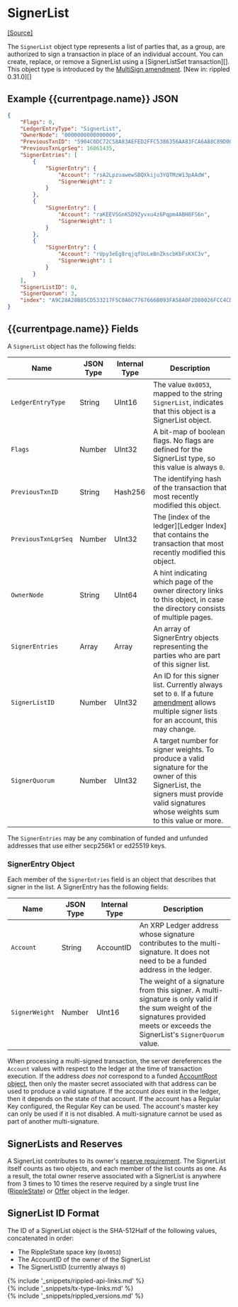 # SignerList
[[Source]<br>](https://github.com/ripple/rippled/blob/6d2e3da30696bd10e3bb11a5ff6d45d2c4dae90f/src/ripple/protocol/impl/LedgerFormats.cpp#L127 "Source")

The `SignerList` object type represents a list of parties that, as a group, are authorized to sign a transaction in place of an individual account. You can create, replace, or remove a SignerList using a [SignerListSet transaction][]. This object type is introduced by the [MultiSign amendment](known-amendments.html#multisign). [New in: rippled 0.31.0][]

## Example {{currentpage.name}} JSON

```json
{
    "Flags": 0,
    "LedgerEntryType": "SignerList",
    "OwnerNode": "0000000000000000",
    "PreviousTxnID": "5904C0DC72C58A83AEFED2FFC5386356AA83FCA6A88C89D00646E51E687CDBE4",
    "PreviousTxnLgrSeq": 16061435,
    "SignerEntries": [
        {
            "SignerEntry": {
                "Account": "rsA2LpzuawewSBQXkiju3YQTMzW13pAAdW",
                "SignerWeight": 2
            }
        },
        {
            "SignerEntry": {
                "Account": "raKEEVSGnKSD9Zyvxu4z6Pqpm4ABH8FS6n",
                "SignerWeight": 1
            }
        },
        {
            "SignerEntry": {
                "Account": "rUpy3eEg8rqjqfUoLeBnZkscbKbFsKXC3v",
                "SignerWeight": 1
            }
        }
    ],
    "SignerListID": 0,
    "SignerQuorum": 3,
    "index": "A9C28A28B85CD533217F5C0A0C7767666B093FA58A0F2D80026FCC4CD932DDC7"
}
```

## {{currentpage.name}} Fields

A `SignerList` object has the following fields:

| Name            | JSON Type | Internal Type | Description |
|-----------------|-----------|---------------|-------------|
| `LedgerEntryType`   | String    | UInt16    | The value `0x0053`, mapped to the string `SignerList`, indicates that this object is a SignerList object. |
| `Flags`             | Number | UInt32 | A bit-map of boolean flags. No flags are defined for the SignerList type, so this value is always `0`. |
| `PreviousTxnID`   | String    | Hash256       | The identifying hash of the transaction that most recently modified this object. |
| `PreviousTxnLgrSeq` | Number  | UInt32        | The [index of the ledger][Ledger Index] that contains the transaction that most recently modified this object. |
| `OwnerNode`       | String    | UInt64        | A hint indicating which page of the owner directory links to this object, in case the directory consists of multiple pages. |
| `SignerEntries`   | Array     | Array         | An array of SignerEntry objects representing the parties who are part of this signer list. |
| `SignerListID`    | Number    | UInt32        | An ID for this signer list. Currently always set to `0`. If a future [amendment](amendments.html) allows multiple signer lists for an account, this may change. |
| `SignerQuorum`    | Number    | UInt32        | A target number for signer weights. To produce a valid signature for the owner of this SignerList, the signers must provide valid signatures whose weights sum to this value or more. |

The `SignerEntries` may be any combination of funded and unfunded addresses that use either secp256k1 or ed25519 keys.

### SignerEntry Object

Each member of the `SignerEntries` field is an object that describes that signer in the list. A SignerEntry has the following fields:

| Name            | JSON Type | Internal Type | Description |
|-----------------|-----------|---------------|-------------|
| `Account`         | String    | AccountID     | An XRP Ledger address whose signature contributes to the multi-signature. It does not need to be a funded address in the ledger. |
| `SignerWeight`    | Number    | UInt16        | The weight of a signature from this signer. A multi-signature is only valid if the sum weight of the signatures provided meets or exceeds the SignerList's `SignerQuorum` value. |

When processing a multi-signed transaction, the server dereferences the `Account` values with respect to the ledger at the time of transaction execution. If the address _does not_ correspond to a funded [AccountRoot object](accountroot.html), then only the master secret associated with that address can be used to produce a valid signature. If the account _does_ exist in the ledger, then it depends on the state of that account. If the account has a Regular Key configured, the Regular Key can be used. The account's master key can only be used if it is not disabled. A multi-signature cannot be used as part of another multi-signature.

## SignerLists and Reserves

A SignerList contributes to its owner's [reserve requirement](reserves.html). The SignerList itself counts as two objects, and each member of the list counts as one. As a result, the total owner reserve associated with a SignerList is anywhere from 3 times to 10 times the reserve required by a single trust line ([RippleState](ripplestate.html)) or [Offer](offer.html) object in the ledger.

## SignerList ID Format

The ID of a SignerList object is the SHA-512Half of the following values, concatenated in order:

* The RippleState space key (`0x0053`)
* The AccountID of the owner of the SignerList
* The SignerListID (currently always `0`)

<!--{# common link defs #}-->
{% include '_snippets/rippled-api-links.md' %}			
{% include '_snippets/tx-type-links.md' %}			
{% include '_snippets/rippled_versions.md' %}
